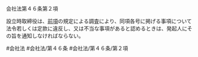 会社法第４６条第２項

設立時取締役は、[前項](会社法＿＿＿＿第４６条第１項)の規定による調査により、同項各号に掲げる事項について法令若しくは定款に違反し、又は不当な事項があると認めるときは、発起人にその旨を通知しなければならない。

#会社法
#会社法/第４６条
#会社法/第４６条/第２項
